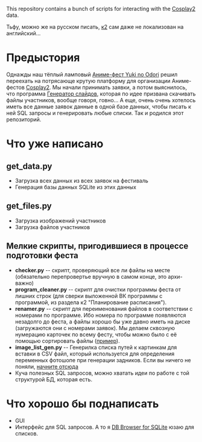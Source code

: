 This repository contains a bunch of scripts for interacting with the [Cosplay2](http://cosplay2.ru) data.

Тьфу, можно же на русском писать, [к2](http://cosplay2.ru) сам даже не локализован на английский...

# Предыстория

Однажды наш тёплый ламповый [Аниме-фест Yuki no Odori](http://tulafest.ru) решил переехать на потрясающе крутую
платформу для организации Аниме-фестов [Cosplay2](http://cosplay2.ru). Мы начали принимать заявки, а потом выяснилось,
что программа [Генератор слайдов](https://vk.com/cosplay2ru?w=wall-64774987_208%2Fall), которая по идее призвана
скачивать файлы участников, вообще говоря, говно... А еще, очень очень хотелось иметь все данные заявок данные в
одной базе данных, чтобы писать к ней SQL запросы и генерировать любые списки. Так и родился этот репозиторий.

# Что уже написано
## get_data.py

* Загрузка всех данных из всех заявок на фестиваль
* Генерация базы данных SQLite из этих данных

## get_files.py

* Загрузка изображений участников
* Загрузка файлов участников

## Мелкие скрипты, пригодившиеся в процессе подготовки феста

* **checker.py** -- скрипт, проверяющий все ли файлы на месте (обязательно перепровертье вручную в самом конце,
это архи-важно)
* **program_cleaner.py** -- скрипт для очистки программы феста от лишних строк (для сверки выложенной ВК программы с
программой, из раздела к2 "Планирование расписания").
* **renamer.py** -- скрипт для переименования файлов в соответствии с номерами по программе. Ибо номера по программе
появляются незадолго до феста, а файлы хорошо бы уже давно иметь на диске (загружаются они с номерами заявок).
Мы делаем сквозную нумерацию карточек по всему фесту, чтобы можно было с её помощью сортировать файлы
([пример](https://vk.com/topic-20362122_35064985)).
* **image_list_gen.py** -- Генерилка списка путей к картинкам для вставки в CSV файл, который используется для
определения переменных фотошопе при генерации задников. Если вы ничего не поняли, [начните отсюда](http://www.richmediacs.com/user_manuals/RMCS_PS_Training/Using%20PS%20Variables/UsingVariablesInPS_EXTERNAL.html)
* Куча полезных SQL запросов, можно хватать идеи по работе с той структурой БД, которая есть.

# Что хорошо бы поднаписать

* GUI
* Интерфейс для SQL запросов. А то я [DB Browser for SQLite](http://sqlitebrowser.org/) юзаю для списков.